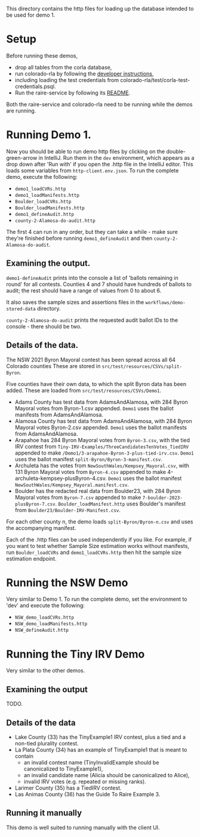 This directory contains the http files for loading up the database intended to be used for demo 1.

# Setup
Before running these demos, 
- drop all tables from the corla database,
- run colorado-rla by following the 
[developer instructions](https://github.com/DemocracyDevelopers/colorado-rla/blob/main/docs/25_developer.md), 
- including loading the test credentials from colorado-rla/test/corla-test-credentials.psql.
- Run the raire-service by following its [README](https://github.com/DemocracyDevelopers/raire-service).

Both the raire-service and colorado-rla need to be running while the demos are running.

# Running Demo 1.
Now you should be able to run demo http files by clicking on the double-green-arrow in IntelliJ. 
Run them in the `dev` environment, which appears as a drop down after 'Run with' if you open the .http
file in the IntelliJ editor. This loads some variables from `http-client.env.json`. 
To run the complete demo, execute the following:
- `demo1_loadCVRs.http`
- `demo1_loadManifests.http`
- `Boulder_loadCVRs.http`
- `Boulder_loadManifests.http`
- `demo1_defineAudit.http`
- `county-2-Alamosa-do-audit.http`

The first 4 can run in any order, but they can take a while - make sure they're finished before running `demo1_defineAudit` and then `county-2-Alamosa-do-audit`.

## Examining the output.
`demo1-defineAudit` prints into the console a list of 'ballots remaining in round' for all contests. Counties 4 and 7 should have hundreds of ballots to audit; the rest should have a range of values from 0 to about 6.

It also saves the sample sizes and assertions files in the `workflows/demo-stored-data` directory.

`county-2-Alamosa-do-audit` prints the requested audit ballot IDs to the console - there should be two.

## Details of the data.
 
The NSW 2021 Byron Mayoral contest has been spread across all 64 Colorado counties 
These are stored in `src/test/resources/CSVs/split-Byron`.

Five counties have their own data, to which the split Byron data has been added.
These are loaded from `src/test/resources/CSVs/Demo1`.

- Adams County has test data from AdamsAndAlamosa, with 284 Byron Mayoral votes from Byron-1.csv appended. `Demo1` uses the ballot manifests from AdamsAndAlamosa.
- Alamosa County has test data from AdamsAndAlamosa, with 284 Byron Mayoral votes Byron-2.csv appended. `Demo1` uses the ballot manifests from AdamsAndAlamosa.
- Arapahoe has 284 Byron Mayoral votes from `Byron-3.csv`, with the tied IRV contest from `Tiny-IRV-Examples/ThreeCandidatesTenVotes_TiedIRV` appended to make `/Demo1/3-arapahoe-Byron-3-plus-tied-irv.csv`. `Demo1` uses the ballot manifest `split-Byron/Byron-3-manifest.csv`.
- Archuleta has the votes from `NewSouthWales/Kempsey_Mayoral.csv`, with 131 Byron Mayoral votes from `Byron-4.csv` appended to make 4-archuleta-kempsey-plusByron-4.csv. `Demo1` uses the ballot manifest `NewSouthWales/Kempsey_Mayoral.manifest.csv`.
- Boulder has the redacted real data from Boulder23, with 284 Byron Mayoral votes from `Byron-7.csv` appended to make `7-boulder-2023-plusByron-7.csv`. `Boulder_loadManifest.http` uses Boulder's manifest from `Boulder23/Boulder-IRV-Manifest.csv`.
 
For each other county n, the demo loads `split-Byron/Byron-n.csv` and uses the accompanying manifest.  

Each of the .http files can be used independently if you like. For example, if you want to test whether Sample Size estimation works without manifests, run `Boulder_loadCVRs` and `demo1_loadCVRs.http`
then hit the sample size estimation endpoint.

# Running the NSW Demo

Very similar to Demo 1.
To run the complete demo, set the environment to 'dev' and execute the following:
- `NSW_demo_loadCVRs.http`
- `NSW_demo_loadManifests.http`
- `NSW_defineAudit.http`

# Running the Tiny IRV Demo

Very similar to the other demos.


## Examining the output
TODO.

## Details of the data
- Lake County (33) has the TinyExample1 IRV contest, plus a tied and a non-tied plurality contest.
- La Plata County (34) has an example of TinyExample1 that is meant to contain
  - an invalid contest name (TinyInvalidExample should be canonicalized to TinyExample1),
  - an invalid candidate name (Alicia should be canonicalized to Alice),
  - invalid IRV votes (e.g. repeated or missing ranks).
- Larimer County (35) has a TiedIRV contest.
- Las Animas County (36) has the Guide To Raire Example 3.

## Running it manually
This demo is well suited to running manually with the client UI.

